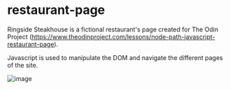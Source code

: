 # restaurant-page
Ringside Steakhouse is a fictional restaurant's page created for The Odin Project (https://www.theodinproject.com/lessons/node-path-javascript-restaurant-page).

Javascript is used to manipulate the DOM and navigate the different pages of the site.

![image](https://github.com/user-attachments/assets/fcb3bb1a-1893-4ec5-9d92-8f7f62f3a0dd)
